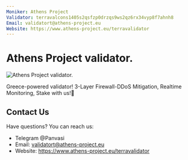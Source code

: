 ```yaml
---
Moniker: Athens Project
Validator: terravalcons1405s2qsfzp0drzqs9ws2qz6rx34vyp8f7ahnh8
Email: validatort@athens-project.eu
Website: https://www.athens-project.eu/terravalidator
---
```


# <Moniker> 

# Athens Project validator.
![Athens Project validator.](./logo.jpg)

Greece-powered validator! 
3-Layer Firewall-DDoS Mitigation, Realtime Monitoring, Stake with us!🚀

## Contact Us

Have questions? You can reach us:
- Telegram @Panvasi
- Email: validatort@athens-project.eu
- Website: https://www.athens-project.eu/terravalidator
